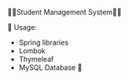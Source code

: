 👨‍🎓Student Management System👨‍🎓

🎨
Usage: 
- Spring libraries
- Lombok
- Thymeleaf
- MySQL Database
🎨
